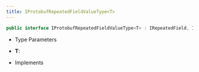 ```yaml
---
title: IProtobufRepeatedFieldValueType<T>
---
```


```csharp
public interface IProtobufRepeatedFieldValueType<T> : IRepeatedField, IList<T>, ICollection<T>, IEnumerable<T>, IEnumerable
```

- Type Parameters

- **T**: 

- Implements

